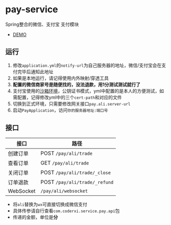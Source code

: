 # pay-service
Spring整合的微信、支付宝 支付模块
- [DEMO](http://81.68.233.56:11451)

## 运行

1. 修改`application.yml`的`notify-url`为自己服务器的地址，微信/支付宝会在支付完毕后通知此地址
2. 如果是本地运行，请记得使用内外映射/穿透工具
3. **配置的微信商家号是随便找的，没法退款，用1分测试测试就行了**
4. 支付宝使用的[沙箱环境](https://openhome.alipay.com/platform/appDaily.htm)，公钥证书模式，yml中配置的是本人的方便测试，如需配置，记得修改yml中的三个`cert-path`和对应的文件
5. 切换到正式环境，只需要修改网关接口`pay.ali.server-url`
6. 启动`PayApplication`，访问`你的服务器地址:端口号`

## 接口

|接口|路径|
|--|--|
|创建订单|POST `/pay/ali/trade`|
|查看订单|GET `/pay/ali/trade`|
|关闭订单|POST `/pay/ali/trade/_close`|
|订单退款|POST `/pay/ali/trade/_refund`|
|WebSocket|`/pay/ali/websocket`|

- 将`ali`替换为`wx`可直接切换成微信支付
- 具体传参请自行查看`com.coderxi.service.pay.api`包
- 传递的金额，单位是**分**
